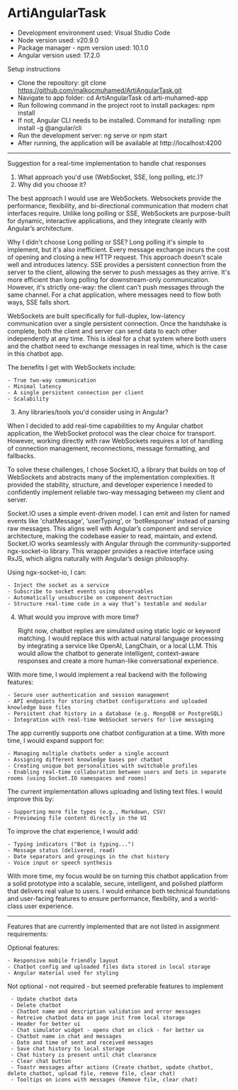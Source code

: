 # ArtiAngularTask

- Development environment used: Visual Studio Code
- Node version used: v20.9.0
- Package manager - npm version used: 10.1.0
- Angular version used: 17.2.0

Setup instructions

  - Clone the repository: 
      git clone https://github.com/malkocmuhamed/ArtiAngularTask.git
  - Navigate to app folder:
      cd ArtiAngularTask
      cd arti-muhamed-app
  - Run following command in the project root to install packages:
      npm install
  - If not, Angular CLI needs to be installed. Command for installing:
      npm install -g @angular/cli
  - Run the development server:
      ng serve or npm start
  - After running, the application will be available at http://localhost:4200

--------------

Suggestion for a real-time implementation to handle chat responses 

1. What approach you'd use (WebSocket, SSE, long polling, etc.)?
2. Why did you choose it?

  The best approach I would use are WebSockets. Websockets provide the performance, flexibility, and bi-directional communication that modern chat interfaces require. Unlike long polling or SSE, WebSockets are purpose-built for dynamic, interactive applications, and they integrate cleanly with Angular’s architecture.
  
Why I didn't choose Long polling or SSE? 
  Long polling it's simple to implement, but it's also inefficient. Every message exchange incurs the cost of opening and closing a new HTTP request. This approach doesn't scale well and introduces latency.
  SSE provides a persistent connection from the server to the client, allowing the server to push messages as they arrive. It's more efficient than long polling for downstream-only communication. However, it's strictly one-way: the client can't push messages through the same channel. For a chat application, where messages need to flow both ways, SSE falls short.
  
  WebSockets are built specifically for full-duplex, low-latency communication over a single persistent connection. Once the handshake is complete, both the client and server can send data to each other independently at any time. This is ideal for a chat system where both users and the chatbot need to exchange messages in real time, which is the case in this chatbot app.
  
  The benefits I get with WebSockets include:
  
    - True two-way communication
    - Minimal latency
    - A single persistent connection per client 
    - Scalability 

3. Any libraries/tools you'd consider using in Angular?

  When I decided to add real-time capabilities to my Angular chatbot application, the WebSocket protocol was the clear choice for transport. However, working directly with raw WebSockets requires a lot of handling of connection management, reconnections, message formatting, and fallbacks.
  
  To solve these challenges, I chose Socket.IO, a library that builds on top of WebSockets and abstracts many of the implementation complexities. It provided the stability, structure, and developer experience I needed to confidently implement reliable two-way messaging between my client and server.
  
  Socket.IO uses a simple event-driven model. I can emit and listen for named events like 'chatMessage', 'userTyping', or 'botResponse' instead of parsing raw messages. This aligns well with Angular’s component and service architecture, making the codebase easier to read, maintain, and extend.
Socket.IO works seamlessly with Angular through the community-supported ngx-socket-io library. This wrapper provides a reactive interface using RxJS, which aligns naturally with Angular’s design philosophy.

Using ngx-socket-io, I can:

    - Inject the socket as a service
    - Subscribe to socket events using observables
    - Automatically unsubscribe on component destruction
    - Structure real-time code in a way that’s testable and modular

4. What would you improve with more time?

   Right now, chatbot replies are simulated using static logic or keyword matching. I would replace this with actual natural language processing by integrating a service like OpenAI, LangChain, or a local LLM.
This would allow the chatbot to generate intelligent, context-aware responses and create a more human-like conversational experience.

With more time, I would implement a real backend with the following features:

    - Secure user authentication and session management
    - API endpoints for storing chatbot configurations and uploaded knowledge base files
    - Persistent chat history in a database (e.g. MongoDB or PostgreSQL)
    - Integration with real-time WebSocket servers for live messaging

The app currently supports one chatbot configuration at a time. With more time, I would expand support for:

    - Managing multiple chatbots under a single account
    - Assigning different knowledge bases per chatbot
    - Creating unique bot personalities with switchable profiles
    - Enabling real-time collaboration between users and bots in separate rooms (using Socket.IO namespaces and rooms)

The current implementation allows uploading and listing text files. I would improve this by:

    - Supporting more file types (e.g., Markdown, CSV)
    - Previewing file content directly in the UI

To improve the chat experience, I would add:

    - Typing indicators ("Bot is typing...")
    - Message status (delivered, read)
    - Date separators and groupings in the chat history
    - Voice input or speech synthesis

With more time, my focus would be on turning this chatbot application from a solid prototype into a scalable, secure, intelligent, and polished platform that delivers real value to users. I would enhance both technical foundations and user-facing features to ensure performance, flexibility, and a world-class user experience.

--------------

Features that are currently implemented that are not listed in assignment requirements: 

  Optional features: 
  
    - Responsive mobile friendly layout
    - Chatbot config and uploaded files data stored in local storage
    - Angular material used for styling
  
  Not optional - not required - but seemed preferable features to implement
  
     - Update chatbot data
     - Delete chatbot
     - Chatbot name and description validation and error messages
     - Retreive chatbot data on page init from local storage
     - Header for better ui
     - Chat simulator widget - opens chat on click - for better ux
     - Chatbot name in chat and messages
     - Date and time of sent and received messages
     - Save chat history to local storage
     - Chat history is present until chat clearance 
     - Clear chat button
     - Toastr messages after actions (Create chatbot, update chatbot, delete chatbot, upload file, remove file, clear chat)
     - Tooltips on icons with messages (Remove file, clear chat)


